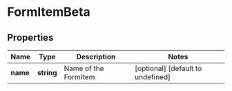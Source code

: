 # FormItemBeta

## Properties

Name | Type | Description | Notes
------------ | ------------- | ------------- | -------------
**name** | **string** | Name of the FormItem | [optional] [default to undefined]

